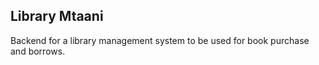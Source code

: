 ## Library Mtaani

Backend for a library management system to be used for book purchase and borrows.
